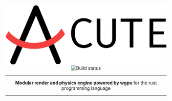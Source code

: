 <p align="center">
  <img src="book/src/images/Acute.png"/>
  <img src="https://travis-ci.com/TriedWorks/troxel.svg?branch=master" alt="Build status">
</p>


-----

<p align="center">
  <strong> Modular render and physics engine powered by wgpu </strong> for the rust programming language
</p>

-----
